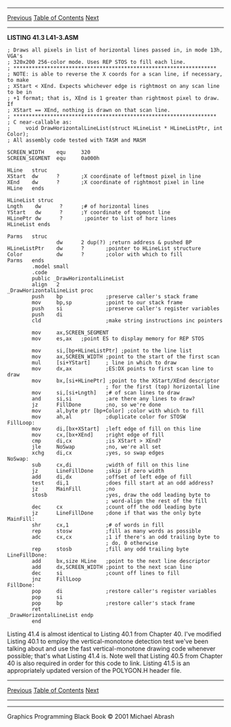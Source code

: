   ------------------------ --------------------------------- --------------------
  [Previous](41-02.html)   [Table of Contents](index.html)   [Next](41-04.html)
  ------------------------ --------------------------------- --------------------

**LISTING 41.3 L41-3.ASM**

    ; Draws all pixels in list of horizontal lines passed in, in mode 13h, VGA's 
    ; 320x200 256-color mode. Uses REP STOS to fill each line.
    ; ******************************************************************
    ; NOTE: is able to reverse the X coords for a scan line, if necessary, to make 
    ; XStart < XEnd. Expects whichever edge is rightmost on any scan line to be in
    ; +1 format; that is, XEnd is 1 greater than rightmost pixel to draw. If 
    ; XStart == XEnd, nothing is drawn on that scan line.
    ; ******************************************************************
    ; C near-callable as:
    ;     void DrawHorizontalLineList(struct HLineList * HLineListPtr, int Color);
    ; All assembly code tested with TASM and MASM

    SCREEN_WIDTH    equ     320
    SCREEN_SEGMENT  equ     0a000h

    HLine   struc
    XStart  dw      ?       ;X coordinate of leftmost pixel in line
    XEnd    dw      ?       ;X coordinate of rightmost pixel in line
    HLine   ends

    HLineList struc
    Lngth    dw      ?      ;# of horizontal lines
    YStart   dw      ?      ;Y coordinate of topmost line
    HLinePtr dw      ?       ;pointer to list of horz lines
    HLineList ends

    Parms   struc
                    dw      2 dup(?) ;return address & pushed BP
    HLineListPtr    dw      ?       ;pointer to HLineList structure
    Color           dw      ?       ;color with which to fill
    Parms   ends
            .model small
            .code
            public _DrawHorizontalLineList
            align   2
    _DrawHorizontalLineList proc
            push    bp              ;preserve caller's stack frame
            mov     bp,sp           ;point to our stack frame
            push    si              ;preserve caller's register variables
            push    di
            cld                     ;make string instructions inc pointers

            mov     ax,SCREEN_SEGMENT
            mov     es,ax   ;point ES to display memory for REP STOS

            mov     si,[bp+HLineListPtr] ;point to the line list
            mov     ax,SCREEN_WIDTH ;point to the start of the first scan
            mul     [si+YStart]     ; line in which to draw
            mov     dx,ax           ;ES:DX points to first scan line to draw
            mov     bx,[si+HLinePtr] ;point to the XStart/XEnd descriptor
                                    ; for the first (top) horizontal line
            mov     si,[si+Lngth]   ;# of scan lines to draw
            and     si,si           ;are there any lines to draw?
            jz      FillDone        ;no, so we're done
            mov     al,byte ptr [bp+Color] ;color with which to fill
            mov     ah,al           ;duplicate color for STOSW
    FillLoop:
            mov     di,[bx+XStart]  ;left edge of fill on this line
            mov     cx,[bx+XEnd]    ;right edge of fill
            cmp     di,cx           ;is XStart > XEnd?
            jle     NoSwap          ;no, we're all set
            xchg    di,cx           ;yes, so swap edges
    NoSwap:
            sub     cx,di           ;width of fill on this line
            jz      LineFillDone    ;skip if zero width
            add     di,dx           ;offset of left edge of fill
            test    di,1            ;does fill start at an odd address?
            jz      MainFill        ;no
            stosb                   ;yes, draw the odd leading byte to
                                    ; word-align the rest of the fill
            dec     cx              ;count off the odd leading byte
            jz      LineFillDone    ;done if that was the only byte
    MainFill:
            shr     cx,1            ;# of words in fill
            rep     stosw           ;fill as many words as possible
            adc     cx,cx           ;1 if there's an odd trailing byte to
                                    ; do, 0 otherwise
            rep     stosb           ;fill any odd trailing byte
    LineFillDone:
            add     bx,size HLine   ;point to the next line descriptor
            add     dx,SCREEN_WIDTH ;point to the next scan line
            dec     si              ;count off lines to fill
            jnz     FillLoop
    FillDone:
            pop     di              ;restore caller's register variables
            pop     si
            pop     bp              ;restore caller's stack frame
            ret
    _DrawHorizontalLineList endp
            end

Listing 41.4 is almost identical to Listing 40.1 from Chapter 40. I've
modified Listing 40.1 to employ the vertical-monotone detection test
we've been talking about and use the fast vertical-monotone drawing code
whenever possible; that's what Listing 41.4 is. Note well that Listing
40.5 from Chapter 40 is also required in order for this code to link.
Listing 41.5 is an appropriately updated version of the POLYGON.H header
file.

  ------------------------ --------------------------------- --------------------
  [Previous](41-02.html)   [Table of Contents](index.html)   [Next](41-04.html)
  ------------------------ --------------------------------- --------------------

* * * * *

Graphics Programming Black Book © 2001 Michael Abrash
